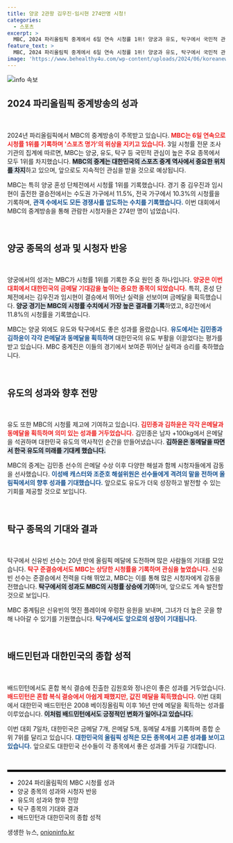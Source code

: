 ```yaml
---
title: 양궁 2관왕 김우진·임시현 274만명 시청!
categories:
  - 스포츠
excerpt: >
  MBC, 2024 파리올림픽 중계에서 6일 연속 시청률 1위! 양궁과 유도, 탁구에서 국민적 관심을 집중시키며 금메달을 휩쓴 다채로운 성과가 이어지고 있다. 시청자 274만명, MBC의 압도적 중계 속에서 도쿄올림픽 금메달을 다시 쟁취한 대한민국의 위엄이 빛난다!
feature_text: >
  MBC, 2024 파리올림픽 중계에서 6일 연속 시청률 1위! 양궁과 유도, 탁구에서 국민적 관심을 집중시키며 금메달을 휩쓴 다채로운 성과가 이어지고 있다. 시청자 274만명, MBC의 압도적 중계 속에서 도쿄올림픽 금메달을 다시 쟁취한 대한민국의 위엄이 빛난다!
image: 'https://www.behealthy4u.com/wp-content/uploads/2024/06/koreanews.jpg'
---
```


<p><img src="https://www.behealthy4u.com/wp-content/uploads/2024/06/koreanews.jpg" alt="info 속보" /></p>

<h2 data-ke-size="size26">2024 파리올림픽 중계방송의 성과</h2>

<p data-ke-size="size16">&nbsp;</p>

<p>2024년 파리올림픽에서 MBC의 중계방송이 주목받고 있습니다. <b><span style="color: #ee2323;">MBC는 6일 연속으로 시청률 1위를 기록하며 '스포츠 명가'의 위상을 지키고 있습니다.</span></b> 3일 시청률 전문 조사기관의 집계에 따르면, MBC는 양궁, 유도, 탁구 등 국민적 관심이 높은 주요 종목에서 모두 1위를 차지했습니다. <b><span style="background-color: #21538527;">MBC의 중계는 대한민국의 스포츠 중계 역사에서 중요한 위치를 차지</span></b>하고 있으며, 앞으로도 지속적인 관심을 받을 것으로 예상됩니다.</p>

<p>MBC는 특히 양궁 혼성 단체전에서 시청률 1위를 기록했습니다. 경기 중 김우진과 임시현이 출전한 결승전에서는 수도권 가구에서 11.5%, 전국 가구에서 10.3%의 시청률을 기록하며, <b><span style="color: #1a5490;">관객 수에서도 모든 경쟁사를 압도하는 수치를 기록했습니다.</span></b> 이번 대회에서 MBC의 중계방송을 통해 관람한 시청자들은 274만 명이 넘었습니다.</p>

<p data-ke-size="size16">&nbsp;</p>

<h2 data-ke-size="size26">양궁 종목의 성과 및 시청자 반응</h2>

<p data-ke-size="size16">&nbsp;</p>

<p>양궁에서의 성과는 MBC가 시청률 1위를 기록한 주요 원인 중 하나입니다. <b><span style="color: #ee2323;">양궁은 이번 대회에서 대한민국의 금메달 기대감을 높이는 중요한 종목이 되었습니다.</span></b> 특히, 혼성 단체전에서는 김우진과 임시현이 결승에서 뛰어난 실력을 선보이며 금메달을 획득했습니다. <b><span style="background-color: #21538527;">양궁 경기는 MBC의 시청률 수치에서 가장 높은 결과를 기록</span></b>하였고, 8강전에서 11.8%의 시청률을 기록했습니다.</p>

<p>MBC는 양궁 외에도 유도와 탁구에서도 좋은 성과를 올렸습니다. <b><span style="color: #1a5490;">유도에서는 김민종과 김하윤이 각각 은메달과 동메달을 획득하며</span></b> 대한민국의 유도 부활을 이끌었다는 평가를 받고 있습니다. MBC 중계진은 이들의 경기에서 보여준 뛰어난 실력과 승리를 축하했습니다.</p>

<p data-ke-size="size16">&nbsp;</p>

<h2 data-ke-size="size26">유도의 성과와 향후 전망</h2>

<p data-ke-size="size16">&nbsp;</p>

<p>유도 또한 MBC의 시청률 제고에 기여하고 있습니다. <b><span style="color: #ee2323;">김민종과 김하윤은 각각 은메달과 동메달을 획득하며 의미 있는 성과를 거두었습니다.</span></b> 김민종은 남자 +100kg에서 은메달을 석권하며 대한민국 유도의 역사적인 순간을 만들어냈습니다. <b><span style="background-color: #21538527;">김하윤은 동메달을 따면서 한국 유도의 미래를 기대케 했습니다.</span></b></p>

<p>MBC의 중계는 김민종 선수의 은메달 수상 이후 다양한 해설과 함께 시청자들에게 감동을 선사했습니다. <b><span style="color: #1a5490;">이성배 캐스터와 조준호 해설위원은 선수들에게 격려의 말을 전하며 올림픽에서의 향후 성과를 기대했습니다.</span></b> 앞으로도 유도가 더욱 성장하고 발전할 수 있는 기회를 제공할 것으로 보입니다.</p>

<p data-ke-size="size16">&nbsp;</p>

<h2 data-ke-size="size26">탁구 종목의 기대와 결과</h2>

<p data-ke-size="size16">&nbsp;</p>

<p>탁구에서 신유빈 선수는 20년 만에 올림픽 메달에 도전하며 많은 사람들의 기대를 모았습니다. <b><span style="color: #ee2323;">탁구 준결승에서도 MBC는 상당한 시청률을 기록하며 관심을 높였습니다.</span></b> 신유빈 선수는 준결승에서 전력을 다해 뛰었고, MBC는 이를 통해 많은 시청자에게 감동을 전했습니다. <b><span style="background-color: #21538527;">탁구에서의 성과도 MBC의 시청률 상승에 기여</span></b>하며, 앞으로도 계속 발전할 것으로 보입니다.</p>

<p>MBC 중계팀은 신유빈의 멋진 플레이에 우렁찬 응원을 보내며, 그녀가 더 높은 곳을 향해 나아갈 수 있기를 기원했습니다. <b><span style="color: #1a5490;">탁구에서도 앞으로의 성장이 기대됩니다.</span></b></p>

<p data-ke-size="size16">&nbsp;</p>

<h2 data-ke-size="size26">배드민턴과 대한민국의 종합 성적</h2>

<p data-ke-size="size16">&nbsp;</p>

<p>배드민턴에서도 혼합 복식 결승에 진출한 김원호와 정나은이 좋은 성과를 거두었습니다. <b><span style="color: #ee2323;">배드민턴은 혼합 복식 결승에서 아쉽게 패했지만, 값진 메달을 획득했습니다.</span></b> 이번 대회에서 대한민국 배드민턴은 2008 베이징올림픽 이후 16년 만에 메달을 획득하는 성과를 이루었습니다. <b><span style="background-color: #21538527;">이처럼 배드민턴에서도 긍정적인 변화가 일어나고 있습니다.</span></b></p>

<p>이번 대회 7일차, 대한민국은 금메달 7개, 은메달 5개, 동메달 4개를 기록하며 종합 순위 7위를 달리고 있습니다. <b><span style="color: #1a5490;">대한민국의 올림픽 성적은 모든 종목에서 고른 성과를 보이고 있습니다.</span></b> 앞으로도 대한민국 선수들이 각 종목에서 좋은 성과를 거두길 기대합니다.</p>

<p data-ke-size="size16">&nbsp;</p>

<hr style="height: 5px; border: none; background: #000;">

<ul>
    <li>2024 파리올림픽의 MBC 시청률 성과</li>
    <li>양궁 종목의 성과와 시청자 반응</li>
    <li>유도의 성과와 향후 전망</li>
    <li>탁구 종목의 기대와 결과</li>
    <li>배드민턴과 대한민국의 종합 성적</li>
</ul>
생생한 뉴스, <a href="https://onioninfo.kr" rel="dofollow">onioninfo.kr</a>



